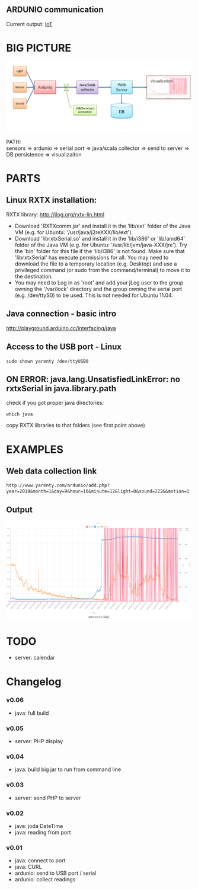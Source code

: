 ARDUNIO communication
---------------------

Current output:  [IoT](http://www.yarenty.com/ardunio)  


# BIG PICTURE

![Example daily output](/pics/IoT_architecture.PNG)


PATH:  
sensors => ardunio => serial port => java/scala collector => send to server => DB persistence => visualizaiton



# PARTS

## Linux RXTX installation:
RXTX library: http://jlog.org/rxtx-lin.html

- Download 'RXTXcomm.jar' and install it in the 'lib/ext' folder of the Java VM (e.g. for Ubuntu: '/usr/java/j2reXXX/lib/ext').   
- Download 'librxtxSerial.so' and install it in the 'lib/i386' or 'lib/amd64' folder of the Java VM (e.g. for Ubuntu: '/usr/lib/jvm/java-XXX/jre'). Try the 'bin' folder for this file if the 'lib/i386' is not found. Make sure that 'librxtxSerial' has execute permissions for all.  You may need to download the file to a temporary location (e.g. Desktop) and use a privileged command (or sudo from the command/terminal) to move it to the destination.  
- You may need to Log in as 'root' and add your jLog user to the group owning the '/var/lock' directory and the group owning the serial port (e.g. /dev/ttyS0) to be used. This is not needed for Ubuntu 11.04.



##  Java connection - basic intro

http://playground.arduino.cc/interfacing/java


## Access to the USB port - Linux

```
sudo chown yarenty /dev/ttyUSB0
```
 
 
## ON ERROR: java.lang.UnsatisfiedLinkError: no rxtxSerial in java.library.path
check if you got proper java directories:
```
which java
```
copy RXTX libraries to that folders (see first point above) 
 

# EXAMPLES 

## Web data collection link

```
http://www.yarenty.com/ardunio/add.php?year=2018&month=1&day=9&hour=10&minute=12&light=0&sound=222&&motion=1
```


## Output

![Example daily output](/pics/IoT_example.png)

 

# TODO
- server: calendar
 
 
 
# Changelog

### v0.06 
- java: full build

### v0.05
- server: PHP display

### v0.04
- java: build big jar to run from command line

### v0.03
- server: send PHP to server
    
### v0.02
- jave: joda DateTime
- java: reading from port

### v0.01 
- java: connect to port
- java: CURL
- ardunio: send to USB port / serial
- ardunio: collect readings
